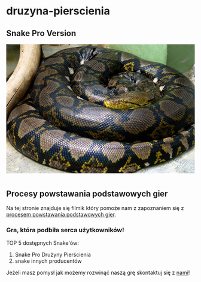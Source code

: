 # druzyna-pierscienia
## Snake Pro Version
![image](image/Python.jpg)
#
## Procesy powstawania podstawowych gier
Na tej stronie znajduje się filmik  który pomoże nam z zapoznaniem się z [procesem powstawania podstawowych gier](https://www.youtube.com/watch?v=XGf2GcyHPhc&ab_channel=freeCodeCamp.org).

### Gra, która podbiła serca użytkowników!
TOP 5 dostępnych Snake'ów:
1. Snake Pro Drużyny Pierścienia
5. snake innych producentów 

Jeżeli masz pomysł jak możemy rozwinąć naszą grę skontaktuj się z [nami](druzyna.pierscienia.projekt@gmail.com)!